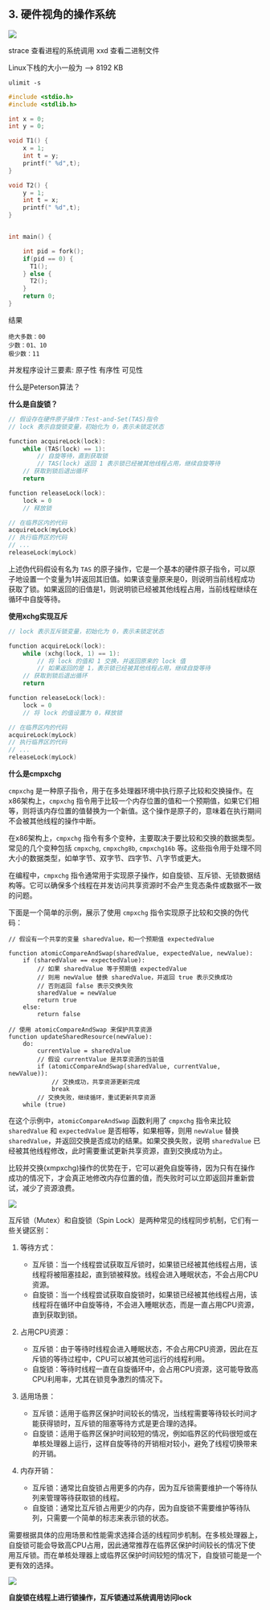 ## 3. 硬件视角的操作系统

![](Picture/Pasted%20image%2020230716144021.png)

strace 查看进程的系统调用
xxd 查看二进制文件


Linux下栈的大小一般为 --> 8192 KB

```shell
ulimit -s
```


```c
#include <stdio.h>
#include <stdlib.h>

int x = 0;
int y = 0;

void T1() {
    x = 1;
    int t = y;
    printf(" %d",t);
}

void T2() {
    y = 1;
    int t = x;
    printf(" %d",t);
}


int main() {

    int pid = fork();
    if(pid == 0) {
      T1();  
    } else {
      T2();
    }
    return 0;
}
```

结果
```text
绝大多数：00
少数：01、10
极少数：11
```



并发程序设计三要素: 原子性 有序性 可见性



什么是Peterson算法？

**什么是自旋锁？**

```c
// 假设存在硬件原子操作：Test-and-Set(TAS)指令
// lock 表示自旋锁变量，初始化为 0，表示未锁定状态

function acquireLock(lock):
    while (TAS(lock) == 1):
        // 自旋等待，直到获取锁
        // TAS(lock) 返回 1 表示锁已经被其他线程占用，继续自旋等待
    // 获取到锁后退出循环
    return

function releaseLock(lock):
    lock = 0
    // 释放锁

// 在临界区内的代码
acquireLock(myLock)
// 执行临界区的代码
// ...
releaseLock(myLock)

```

上述伪代码假设有名为 `TAS` 的原子操作，它是一个基本的硬件原子指令，可以原子地设置一个变量为1并返回其旧值。如果该变量原来是0，则说明当前线程成功获取了锁。如果返回的旧值是1，则说明锁已经被其他线程占用，当前线程继续在循环中自旋等待。

**使用xchg实现互斥**

```c
// lock 表示互斥锁变量，初始化为 0，表示未锁定状态

function acquireLock(lock):
    while (xchg(lock, 1) == 1):
        // 将 lock 的值和 1 交换，并返回原来的 lock 值
        // 如果返回的是 1，表示锁已经被其他线程占用，继续自旋等待
    // 获取到锁后退出循环
    return

function releaseLock(lock):
    lock = 0
    // 将 lock 的值设置为 0，释放锁

// 在临界区内的代码
acquireLock(myLock)
// 执行临界区的代码
// ...
releaseLock(myLock)

```

**什么是cmpxchg**

`cmpxchg` 是一种原子指令，用于在多处理器环境中执行原子比较和交换操作。在x86架构上，`cmpxchg` 指令用于比较一个内存位置的值和一个预期值，如果它们相等，则将该内存位置的值替换为一个新值。这个操作是原子的，意味着在执行期间不会被其他线程的操作中断。

在x86架构上，`cmpxchg` 指令有多个变种，主要取决于要比较和交换的数据类型。常见的几个变种包括 `cmpxchg`, `cmpxchg8b`, `cmpxchg16b` 等。这些指令用于处理不同大小的数据类型，如单字节、双字节、四字节、八字节或更大。

在编程中，`cmpxchg` 指令通常用于实现原子操作，如自旋锁、互斥锁、无锁数据结构等。它可以确保多个线程在并发访问共享资源时不会产生竞态条件或数据不一致的问题。

下面是一个简单的示例，展示了使用 `cmpxchg` 指令实现原子比较和交换的伪代码：

```plaintext
// 假设有一个共享的变量 sharedValue，和一个预期值 expectedValue

function atomicCompareAndSwap(sharedValue, expectedValue, newValue):
    if (sharedValue == expectedValue):
        // 如果 sharedValue 等于预期值 expectedValue
        // 则用 newValue 替换 sharedValue，并返回 true 表示交换成功
        // 否则返回 false 表示交换失败
        sharedValue = newValue
        return true
    else:
        return false

// 使用 atomicCompareAndSwap 来保护共享资源
function updateSharedResource(newValue):
    do:
        currentValue = sharedValue
        // 假设 currentValue 是共享资源的当前值
        if (atomicCompareAndSwap(sharedValue, currentValue, newValue)):
            // 交换成功，共享资源更新完成
            break
        // 交换失败，继续循环，重试更新共享资源
    while (true)
```

在这个示例中，`atomicCompareAndSwap` 函数利用了 `cmpxchg` 指令来比较 `sharedValue` 和 `expectedValue` 是否相等，如果相等，则用 `newValue` 替换 `sharedValue`，并返回交换是否成功的结果。如果交换失败，说明 `sharedValue` 已经被其他线程修改，此时需要重试更新共享资源，直到交换成功为止。


比较并交换(xmpxchg)操作的优势在于，它可以避免自旋等待，因为只有在操作成功的情况下，才会真正地修改内存位置的值，而失败时可以立即返回并重新尝试，减少了资源浪费。


![](Picture/Pasted%20image%2020230722135345.png)

互斥锁（Mutex）和自旋锁（Spin Lock）是两种常见的线程同步机制，它们有一些关键区别：

1. 等待方式：
    
    - 互斥锁：当一个线程尝试获取互斥锁时，如果锁已经被其他线程占用，该线程将被阻塞挂起，直到锁被释放。线程会进入睡眠状态，不会占用CPU资源。
    - 自旋锁：当一个线程尝试获取自旋锁时，如果锁已经被其他线程占用，该线程将在循环中自旋等待，不会进入睡眠状态，而是一直占用CPU资源，直到获取到锁。
2. 占用CPU资源：
    
    - 互斥锁：由于等待时线程会进入睡眠状态，不会占用CPU资源，因此在互斥锁的等待过程中，CPU可以被其他可运行的线程利用。
    - 自旋锁：等待时线程一直在自旋循环中，会占用CPU资源，这可能导致高CPU利用率，尤其在锁竞争激烈的情况下。
3. 适用场景：
    
    - 互斥锁：适用于临界区保护时间较长的情况，当线程需要等待较长时间才能获得锁时，互斥锁的阻塞等待方式是更合理的选择。
    - 自旋锁：适用于临界区保护时间较短的情况，例如临界区的代码很短或在单核处理器上运行，这样自旋等待的开销相对较小，避免了线程切换带来的开销。
4. 内存开销：
    
    - 互斥锁：通常比自旋锁占用更多的内存，因为互斥锁需要维护一个等待队列来管理等待获取锁的线程。
    - 自旋锁：通常比互斥锁占用更少的内存，因为自旋锁不需要维护等待队列，只需要一个简单的标志来表示锁的状态。

需要根据具体的应用场景和性能需求选择合适的线程同步机制。在多核处理器上，自旋锁可能会导致高CPU占用，因此通常推荐在临界区保护时间较长的情况下使用互斥锁。而在单核处理器上或临界区保护时间较短的情况下，自旋锁可能是一个更有效的选择。

![](Picture/Pasted%20image%2020230722142740.png)

**自旋锁在线程上进行锁操作，互斥锁通过系统调用访问lock**